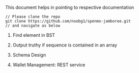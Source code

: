 This document helps in pointing to respective documentation

```
// Please clone the repo
git clone https://github.com/noobg1/spenmo-jamboree.git
// and navigate as below
```

1. Find element in BST

2. Output truthy if sequence is contained in an array

3. Schema Design

4. Wallet Management: REST service
